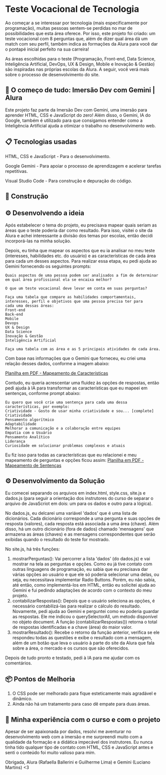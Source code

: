 # Teste Vocacional de Tecnologia
Ao começar a se interessar por tecnologia (mais especificamente por programação), muitas pessoas sentem-se perdidas no mar de possibilidades que esta área oferece. Por isso, este projeto foi criado: um teste vocacional com 8 perguntas que, além de dizer qual área dá um match com seu perfil, também indica as formações da Alura para você dar o pontapé inicial perfeito na sua carreira!

As áreas escolhidas para o teste (Programação, Front-end, Data Science, Inteligência Artificial, DevOps, UX & Design, Mobile e Inovação & Gestão) são inspiradas nas próprias escolas da Alura. A seguir, você verá mais sobre o processo de desenvolvimento do site.


## 🚀 O começo de tudo:  Imersão Dev com Gemini | Alura
Este projeto faz parte da Imersão Dev com Gemini, uma imersão para aprender HTML, CSS e JavaScript do zero! Além disso, o Gemini, IA do Google, também é utilizado para que consigamos entender como a Inteligência Artificial ajuda a otimizar o trabalho no desenvolvimento web.

## 📋 Tecnologias usadas
HTML, CSS e JavaScript - Para o desenvolvimento.

Google Gemini - Para apoiar o processo de aprendizagem e acelerar tarefas repetitivas.

Visual Studio Code - Para construção e depuração do código.

## 🔧 Construção

## ⚙️ Desenvolvendo a ideia
Após estabelecer o tema do projeto, eu precisava mapear quais seriam as áreas que o teste poderia dar como resultado. Para isso, visitei o site da Alura e achei interessante a divisão dos temas por escolas, então decidi incorporá-las na minha solução. 

Depois, eu tinha que mapear os aspectos que eu ia analisar no meu teste (interesses, habilidades etc. do usuário) e as características de cada área para cada um desses aspectos. Para realizar essa etapa, eu pedi ajuda ao Gemini fornecendo os seguintes prompts:

```
Quais aspectos de uma pessoa podem ser analisados a fim de determinar em qual área profissional ela se encaixa melhor?
```

```
O que um teste vocacional deve levar em conta em suas perguntas?
```

```
Faça uma tabela que compare as habilidades comportamentais, interesses, perfil e objetivos que uma pessoa precisa ter para
cada uma dessas áreas:
Front-end
Back-end
Mobile
Devops
UX & Design
Data Science
Inovação & Gestão
Inteligência Artificial
```
```
Faça uma tabela com as área e as 5 principais atividades de cada área.
```

Com base nas informações que o Gemini que forneceu, eu criei uma relação desses dados, conforme a imagem abaixo:

[Planilha em PDF - Mapeamento de Características](https://drive.google.com/file/d/1WvVMQOeeBf2gKg_G-zHQdEz4yUaP5etp/view?usp=sharing)

Contudo, eu queria acrescentar uma fluidez às opções de respostas, então pedi ajuda à IA para transformar as características que eu mapeei em sentenças, conforme prompt abaixo:

```
Eu quero que você crie uma sentença para cada uma dessa características, por exemplo:
Criatividade - Gosto de usar minha criatividade e sou... [complete]
Criatividade
Pensamento algorítmico
Adaptabilidade
Melhorar a comunicação e a colaboração entre equipes
Empatia com o Usuário
Pensamento Analítico
Liderança
Curiosidade em solucionar problemas complexos e atuais
```
Eu fiz isso para todas as características que eu relacionei e meu mapeamento de perguntas e opções ficou assim:
[Planilha em PDF - Mapeamento de Sentenças](https://drive.google.com/file/d/1OeRvr6f7uwFO5pkg-U00RQ3LMSw3ogQH/view?usp=sharing)

## ⚙️ Desenvolvimento da Solução
Eu comecei separando os arquivos em index.html, style.css, site.js e dados.js (para seguir a orientação dos instrutores do curso de separar o arquivo de JavaScriot em dois: um para os dados e outro para a lógica). 

No dados.js, eu delcarei uma variável 'dados' que é uma lista de dicionários. Cada dicionário corresponde a uma pergunta e suas opções de resposta (valores), cada resposta está associada a uma área (chave). Além disso, há um outro dicionário (fora de dados) chamado 'mensagens' que armazena as áreas (chaves) e as mensagens correspondentes que serão exibidas quando o resultado do teste for mostrado.

No site.js, há três funções: 
01. mostrarPerguntas(): Vai percorrer a lista 'dados' (do dados.js) e vai mostrar na tela as perguntas e opções. Como eu já tive contato com outras linguagens de programação, eu sabia que eu precisava dar várias opções ao usuário e que ele só poderia selecionar uma delas, ou seja, eu necessitava implementar Radio Buttons. Porém, eu não sabia, até então, como implementá-los em HTML, então eu solicitei ajuda ao Gemini e fui pedindo adaptações de acordo com o contexto do meu projeto.
02. contabilizarRespostas(): Depois que o usuário seleciona as opções, é necessário contabilizá-las para realizar o cálculo do resultado. Novamente, pedi ajuda ao Gemini e perguntei como eu poderia guardar as respostas. Ele me indicou o querySelectorAll, um método disponível no objeto document. A função (contabilizarRespostas()) retorna o total de respostas identificadas e a chave (área) do maior valor.
03. mostrarResultado(): Recebe o retorno da função anterior, verifica se ele respondeu todas as questões e exibe o resultado com a mensagem, além de um botão que leva o usuário à parte do site da Alura que fala sobre a área, o mercado e os cursos que são oferecidos.

Depois de tudo pronto e testado, pedi à IA para me ajudar com os comentários.

## 📦 Pontos de Melhoria

01. O CSS pode ser melhorado para fique esteticamente mais agradável e dinâmico.
02. Ainda não há um tratamento para caso dê empate para duas áreas.

## 📌 Minha experiência com o curso e com o projeto

Apesar de ser apaixonada por dados, resolvi me aventurar no desenvolvimento web com a imersão e me surpreendi muito com a qualidade da formação e a didática impecável dos instrutores. Eu nunca tinha tido qualquer tipo de contato com HTML, CSS e JavaScript antes e senti o conteúdo foi muito valioso para mim.

Obrigada, Alura (Rafaella Ballerini e Guilherme Lima) e Gemini (Luciano Martins) <3

